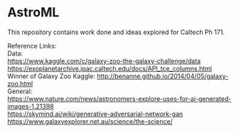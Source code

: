 # AstroML
This repository contains work done and ideas explored for Caltech Ph 171.

Reference Links:<br />
Data: <br />
https://www.kaggle.com/c/galaxy-zoo-the-galaxy-challenge/data <br />
https://exoplanetarchive.ipac.caltech.edu/docs/API_tce_columns.html<br />
Winner of Galaxy Zoo Kaggle: http://benanne.github.io/2014/04/05/galaxy-zoo.html<br />
General: <br />
https://www.nature.com/news/astronomers-explore-uses-for-ai-generated-images-1.21398<br />
https://skymind.ai/wiki/generative-adversarial-network-gan <br />
https://www.galaxyexplorer.net.au/science/the-science/ <br />
